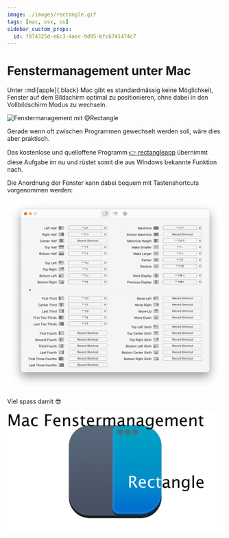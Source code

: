 ```yaml
---
image: ./images/rectangle.gif
tags: [mac, osx, os]
sidebar_custom_props:
  id: f874325d-e6c3-4aec-9d95-bfc6741474c7
---
```



# Fenstermanagement unter Mac

Unter :mdi[apple]{.black} Mac gibt es standardmässig keine Möglichkeit, Fenster auf dem Bildschirm optimal zu positionieren, ohne dabei in den Vollbildschirm Modus zu wechseln. 

![Fenstermanagement mit [@Rectangle](https://rectangleapp.com/)](images/rectangle.gif)

<!--truncate-->

Gerade wenn oft zwischen Programmen gewechselt werden soll, wäre dies aber praktisch.

Das kostenlose und quelloffene Programm [👉 rectangleapp](https://rectangleapp.com/) übernimmt diese Aufgabe im nu und rüstet somit die aus Windows bekannte Funktion nach.

Die Anordnung der Fenster kann dabei bequem mit Tastenshortcuts vorgenommen werden:

![](images/shortcutScreenshot.jpg)

Viel spass damit 😎


[![--width=200px --float=right](images/logo.jpg)](https://rectangleapp.com/)